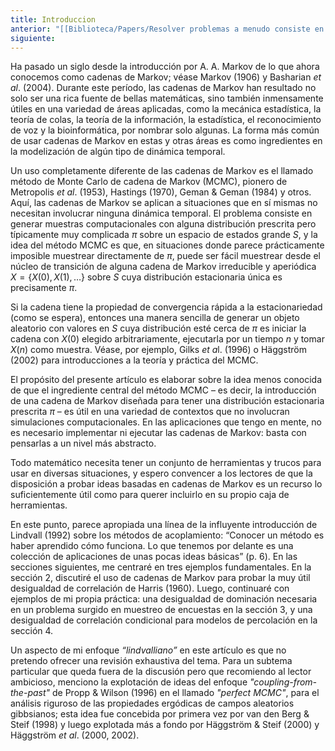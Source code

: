 ```yaml
---
title: Introduccion
anterior: "[[Biblioteca/Papers/Resolver problemas a menudo consiste en idear la cadena de Markov adecuada/_index|Resumen]]"
siguiente:
---
```

Ha pasado un siglo desde la introducción por A. A. Markov de lo que ahora conocemos como cadenas de Markov; véase Markov (1906) y Basharian *et al*. (2004). Durante este período, las cadenas de Markov han resultado no solo ser una rica fuente de bellas matemáticas, sino también inmensamente útiles en una variedad de áreas aplicadas, como la mecánica estadística, la teoría de colas, la teoría de la información, la estadística, el reconocimiento de voz y la bioinformática, por nombrar solo algunas. La forma más común de usar cadenas de Markov en estas y otras áreas es como ingredientes en la modelización de algún tipo de dinámica temporal.

Un uso completamente diferente de las cadenas de Markov es el llamado método de Monte Carlo de cadena de Markov (MCMC), pionero de Metropolis *et al*. (1953), Hastings (1970), Geman & Geman (1984) y otros. Aquí, las cadenas de Markov se aplican a situaciones que en sí mismas no necesitan involucrar ninguna dinámica temporal. El problema consiste en generar muestras computacionales con alguna distribución prescrita pero típicamente muy complicada $\pi$ sobre un espacio de estados grande $S$, y la idea del método MCMC es que, en situaciones donde parece prácticamente imposible muestrear directamente de $\pi$, puede ser fácil muestrear desde el núcleo de transición de alguna cadena de Markov irreducible y aperiódica $X = \{X(0), X(1), \dots\}$ sobre $S$ cuya distribución estacionaria única es precisamente $\pi$.

Si la cadena tiene la propiedad de convergencia rápida a la estacionariedad (como se espera), entonces una manera sencilla de generar un objeto aleatorio con valores en $S$ cuya distribución esté cerca de $\pi$ es iniciar la cadena con $X(0)$ elegido arbitrariamente, ejecutarla por un tiempo $n$ y tomar $X(n)$ como muestra. Véase, por ejemplo, Gilks *et a*l. (1996) o Häggström (2002) para introducciones a la teoría y práctica del MCMC.

El propósito del presente artículo es elaborar sobre la idea menos conocida de que el ingrediente central del método MCMC – es decir, la introducción de una cadena de Markov diseñada para tener una distribución estacionaria prescrita $\pi$ – es útil en una variedad de contextos que no involucran simulaciones computacionales. En las aplicaciones que tengo en mente, no es necesario implementar ni ejecutar las cadenas de Markov: basta con pensarlas a un nivel más abstracto.

Todo matemático necesita tener un conjunto de herramientas y trucos para usar en diversas situaciones, y espero convencer a los lectores de que la disposición a probar ideas basadas en cadenas de Markov es un recurso lo suficientemente útil como para querer incluirlo en su propio caja de herramientas.

En este punto, parece apropiada una línea de la influyente introducción de Lindvall (1992) sobre los métodos de acoplamiento: “Conocer un método es haber aprendido cómo funciona. Lo que tenemos por delante es una colección de aplicaciones de unas pocas ideas básicas” (p. 6). En las secciones siguientes, me centraré en tres ejemplos fundamentales. En la sección 2, discutiré el uso de cadenas de Markov para probar la muy útil desigualdad de correlación de Harris (1960). Luego, continuaré con ejemplos de mi propia práctica: una desigualdad de dominación necesaria en un problema surgido en muestreo de encuestas en la sección 3, y una desigualdad de correlación condicional para modelos de percolación en la sección 4.

Un aspecto de mi enfoque *“lindvalliano”* en este artículo es que no pretendo ofrecer una revisión exhaustiva del tema. Para un subtema particular que queda fuera de la discusión pero que recomiendo al lector ambicioso, menciono la explotación de ideas del enfoque *"coupling-from-the-past"* de Propp & Wilson (1996) en el llamado *"perfect MCMC"*, para el análisis riguroso de las propiedades ergódicas de campos aleatorios gibbsianos; esta idea fue concebida por primera vez por van den Berg & Steif (1998) y luego explotada más a fondo por Häggström & Steif (2000) y Häggström *et al*. (2000, 2002).